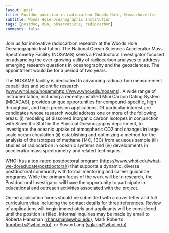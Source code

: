 ```yaml
---
layout: post
title: Postdoc position in radiocarbon (Woods Hole, Massachusetts)
subtitle: Woods Hole Oceanographic Institution
tags: [postdoc, USA, observations, radiocarbon]
comments: false
---
```

Join us for innovative radiocarbon research at the Woods Hole Oceanographic Institution. The National Ocean Sciences Accelerator Mass Spectrometry Facility (NOSAMS) seeks a Postdoctoral Investigator focused on advancing the ever-growing utility of radiocarbon analyses to address emerging research questions in oceanography and the geosciences. The appointment would be for a period of two years.



The NOSAMS facility is dedicated to advancing radiocarbon measurement capabilities and scientific research (www.whoi.edu/nosams<http://www.whoi.edu/nosams>). A wide range of instrumentation, including a recently installed Mini Carbon Dating System (MICADAS),  provides unique opportunities for compound-specific, high throughput, and high precision applications. Of particular interest are candidates whose research would address one or more of the following areas: (i) modeling of dissolved inorganic carbon isotopes in conjunction with Scientific Staff in the Physical Oceanography department, to investigate the oceanic uptake of atmospheric CO2 and changes in large scale ocean circulation (ii) establishing and optimizing a method for the analysis of the isotopes of methane (14C, 13C) from aqueous sample (iii) studies of radiocarbon in oceanic systems and (iv) developments in accelerator mass spectrometry and related techniques.



WHOI has a top-rated postdoctoral program (https://www.whoi.edu/what-we-do/educate/postdoctoral/) that supports a dynamic, diverse postdoctoral community with formal mentoring and career guidance programs. While the primary focus of the work will be in research, the Postdoctoral Investigator will have the opportunity to participate in educational and outreach activities associated with the project.



Online application forms should be submitted with a cover letter and full curriculum vitae including the contact details for three references. Review of applications will begin immediately and applicants will be considered until the position is filled. Informal inquiries may be made by email to Roberta Hansman (rhansman@whoi.edu), Mark Roberts (mroberts@whoi.edu), or Susan Lang (sqlang@whoi.edu).
